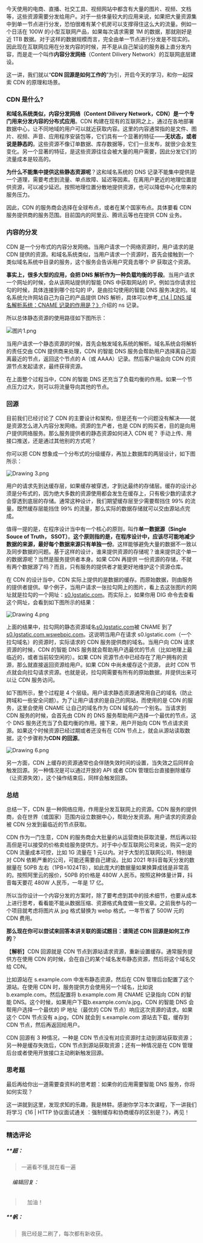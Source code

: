 <p data-nodeid="605" class="">今天使用的电商、直播、社交工具、视频网站中都含有大量的图片、视频、文档等，这些资源需要分发给用户。对于一些体量较大的应用来说，如果把大量资源集中到单一节点进行分发，恐怕很难有某个机房可以支撑得住这么大的流量。例如一个日活在 100W 的小型互联网产品，如果每次请求需要 1M 的数据，那就刚好是近 1TB 数据。对于这样的数据规模而言，完全由单一节点进行分发是不现实的。因此现在互联网应用在分发内容的时候，并不是从自己架设的服务器上直分发内容，而是走一个叫作<strong data-nodeid="646">内容分发网络</strong>（Content Dilivery Network）的互联网底层建设。</p>
<p data-nodeid="606">这一讲，我们就以“<strong data-nodeid="652">CDN 回源是如何工作的</strong>”为引，开启今天的学习，和你一起探索 CDN 的原理和场景。</p>
<h3 data-nodeid="607">CDN 是什么?</h3>
<p data-nodeid="608"><strong data-nodeid="662">和域名系统类似，内容分发网络（Content Dilivery Network，CDN）是一个专门用来分发内容的分布式应用</strong>。CDN 构建在现有的互联网之上，通过在各地部署数据中心，让不同地域的用户可以就近获取内容。这里的内容通常指的是文件、图片、视频、声音、应用程序安装包等，它们具有一个显著的特征——<strong data-nodeid="663">无状态，或者说是静态的</strong>。这些资源不像订单数据、库存数据等，它们一旦发布，就很少会发生变化。另一个显著的特征，是这些资源往往会被大量的用户需要，因此分发它们的流量成本是较高的。</p>
<p data-nodeid="609"><strong data-nodeid="668">为什么不能集中提供这些静态资源呢</strong>？这和域名系统的 DNS 记录不能集中提供是一个道理，需要考虑到流量、单点故障、延迟等因素。在离用户更近的地理位置提供资源，可以减少延迟。按照地理位置分散地提供资源，也可以降低中心化带来的服务压力。</p>
<p data-nodeid="610">因此，CDN 的服务商会选择在全球布点，或者在某个国家布点。具体要看 CDN 服务提供商的服务范围。目前国内的阿里云、腾讯云等也在提供 CDN 业务。</p>
<h3 data-nodeid="611">内容的分发</h3>
<p data-nodeid="612">CDN 是一个分布式的内容分发网络。当用户请求一个网络资源时，用户请求的是 CDN 提供的资源。和域名系统类似，当用户请求一个资源时，首先会接触到一个类似域名系统中目录的服务，这个服务会告诉用户究竟去哪个 IP 获取这个资源。</p>
<p data-nodeid="613"><strong data-nodeid="682">事实上，很多大型的应用，会把 DNS 解析作为一种负载均衡的手段</strong>。当用户请求一个网址的时候，会从该网站提供的智能 DNS 中获取网站的 IP。例如当你请求拉勾的时候，具体连接到哪个拉勾的 IP，是由拉勾使用的智能 DNS 服务决定的。域名系统允许网站自己为自己的产品提供 DNS 解析，具体可以参考<a href="https://kaiwu.lagou.com/course/courseInfo.htm?courseId=837#/detail/pc?id=7281&amp;fileGuid=xxQTRXtVcqtHK6j8" data-nodeid="680">《14 | DNS 域名解析系统：CNAME 记录的作用是？》</a>介绍的 ns 记录。</p>
<p data-nodeid="614">所以总体静态资源的使用路径如下图所示：</p>
<p data-nodeid="756" class="te-preview-highlight"><img src="https://s0.lgstatic.com/i/image6/M00/41/EE/CioPOWCvAPCAKWMAAAM_tmZAhpc658.png" alt="图片1.png" data-nodeid="759"></p>

<p data-nodeid="616">当用户请求一个静态资源的时候，首先会触发域名系统的解析。域名系统会将解析的责任交由 CDN 提供商来处理，CDN 的智能 DNS 服务会帮助用户选择离自己距离最近的节点，返回这个节点的 A（或 AAAA）记录。然后客户端会向 CDN 的资源节点发起请求，最终获得资源。</p>
<p data-nodeid="617">在上面整个过程当中，CDN 的智能 DNS 还充当了负载均衡的作用。如果一个节点压力过大，则可以将流量导向其他的节点。</p>
<h3 data-nodeid="618">回源</h3>
<p data-nodeid="619">目前我们已经讨论了 CDN 的主要设计和架构，但是还有一个问题没有解决——就是资源怎么进入内容分发网络。资源的生产者，也是 CDN 的购买者，目的是向用户提供网络服务。那么服务提供者的静态资源如何进入 CDN 呢？ 手动上传、用接口推送，还是通过其他别的方式呢？</p>
<p data-nodeid="620">你可以把 CDN 想象成一个分布式的分级缓存，再加上数据库的两层设计，如下图所示：</p>
<p data-nodeid="621"><img src="https://s0.lgstatic.com/i/image6/M00/41/91/CioPOWCsuKeAIBZBAAGS1a5eHTk676.png" alt="Drawing 3.png" data-nodeid="694"></p>
<p data-nodeid="622">用户的请求先到达缓存层，如果缓存被穿透，才到达最终的存储层。缓存的设计必须是分布式的，因为绝大多数的资源使用都会发生在缓存上，只有极少数的请求才会穿透到底层的存储。通常这种设计，我们期望缓存层至少需要帮挡住 99% 的流量。既然缓存层能挡住 99% 的流量，那么实际的数据存储就可以交由源站点完成。</p>
<p data-nodeid="623">值得一提的是，在程序设计当中有一个核心的原则，叫作<strong data-nodeid="705">单一数据源（Single Souce of Truth， SSOT）</strong>。<strong data-nodeid="706">这个原则指的是，在程序设计中，应该尽可能地减少数据的来源，最好每个数据来源只有单独一份</strong>。这样能够避免大量的数据不一致以及同步数据的问题。基于这样的设计，谁来提供资源的存储呢？谁来提供这个单一的数据源呢？当然是服务提供者本身。如果 CDN 再提供 一份资源的存储，不就有两个数据源了吗？而且，只有服务的提供者才能更好地维护这个资源仓库。</p>
<p data-nodeid="624">在 CDN 的设计当中，CDN 实际上提供的是数据的缓存。而原始数据，则由服务的提供者提供。举个例子，当用户请求一张拉勾网上的图片，看上去这张图片的网址就是拉勾的一个网址：<a href="http://s0.lgstatic.com?fileGuid=xxQTRXtVcqtHK6j8" data-nodeid="710">s0.lgstatic.com</a>。而实际上，如果你用 DIG 命令去查看这个网址，会看到如下图所示的结果：</p>
<p data-nodeid="625"><img src="https://s0.lgstatic.com/i/image6/M01/41/89/Cgp9HWCsuK6AFxN_AAUoFziC3xU348.png" alt="Drawing 4.png" data-nodeid="714"></p>
<p data-nodeid="626">上面的结果中，拉勾网的静态资源域名<a href="http://s0.lgstatic.com/?fileGuid=xxQTRXtVcqtHK6j8" data-nodeid="718">s0.lgstatic.com</a>被 CNAME 到了<a href="http://s0.lgstatic.com.wswebpic.com%E3%80%82%E8%BF%99%E8%AF%B4%E6%98%8E%E5%BD%93%E7%94%A8%E6%88%B7%E5%9C%A8%E8%AF%B7%E6%B1%82s0.lgstatic.com%EF%BC%88%E4%B8%80%E4%B8%AA%E6%8B%89%E5%8B%BE%E5%9F%9F%E5%90%8D%EF%BC%89%E7%9A%84%E8%B5%84%E6%BA%90%E6%97%B6%EF%BC%8C%E5%AE%9E%E9%99%85%E8%AF%B7%E6%B1%82%E7%9A%84CDN%E6%9C%8D%E5%8A%A1%E6%8F%90%E4%BE%9B%E5%95%86%E7%9A%84%E5%9F%9F%E5%90%8D%E3%80%82?fileGuid=xxQTRXtVcqtHK6j8" data-nodeid="722">s0.lgstatic.com.wswebpic.com</a>。这说明当用户在请求 s0.lgstatic.com（一个拉勾域名）的资源时，实际请求的 CDN 服务提供商的域名。当用户向 CDN 请求资源的时候，CDN 的智能 DNS 服务就会帮助用户选最优的节点（比如地理上最临近的，或者当前较空闲的）。如果 CDN 资源节点中已经存在了用户拥有的资源，那么就直接返回资源给用户。如果 CDN 中尚未缓存这个资源， 此时 CDN 节点就会向拉勾请求资源。也就是说，拉勾网需要有所有的原始数据，并提供出来可以让 CDN 服务访问。</p>
<p data-nodeid="627">如下图所示，整个过程是 4 个层级。用户请求静态资源通常用自己的域名（防止跨域和一些安全问题）。为了让用户请求的是自己的网站，而使用的是 CDN 的服务，这里会使用 CNAME 让自己的域名作为 CDN 域名的一个别名。当请求到 CDN 服务的时候，会首先由 CDN 的 DNS 服务帮助用户选择一个最优的节点，这个 DNS 服务还充当了负载均衡的作用。接下来，用户开始向 CDN 节点请求资源。如果这个时候资源已经过期或者还没有在 CDN 节点上，就会从源站读取数据，这个步骤称为<strong data-nodeid="729">CDN 的回源</strong>。</p>
<p data-nodeid="628"><img src="https://s0.lgstatic.com/i/image6/M01/41/89/Cgp9HWCsuLeABoBAAAJfmJcMOc0952.png" alt="Drawing 6.png" data-nodeid="732"></p>
<p data-nodeid="629">另一方面，CDN 上缓存的资源通常也会伴随失效时间的设置，当失效之后同样会触发回源。另一种情况是可以通过开放的 API 或者 CDN 管理后台直接删除缓存（让资源失效），这个操作结束后，同样会触发回源。</p>
<h3 data-nodeid="630">总结</h3>
<p data-nodeid="631">总结一下，CDN 是一种网络应用，作用是分发互联网上的资源。CDN 服务的提供商，会在世界（或国家）范围内设立数据中心，帮助分发资源。用户请求的资源会被 CDN 分发到最临近的节点获取。</p>
<p data-nodeid="632">CDN 作为一门生意，CDN 的服务商会大批量的从运营商处获取流量，然后再以较高但是可以接受的价格卖给服务提供方。对于中小型互联网公司来说，购买一定的 CDN 流量成本可控，比如 1G 流量在 1 元以内。对于大型的互联网公司，特别是对 CDN 依赖严重的公司，可能还需要自己建设。比如 2021 年抖音每天分发的数据量在 50PB 左右（1PB=1024TB），如此庞大的数据量如果换算成钱是非常高的。按照阿里云的报价，50PB 的价格是 480W 人民币。按照这种体量计算，抖音每天要花 480W 人民币，一年是 17 亿。</p>
<p data-nodeid="633">所以当你设计一个内容分发的方案时，除了要考虑到其中的技术细节，也要从成本上进行思考，看看能不能从数据压缩、资源格式角度做一些文章。之前我参与的一个项目就考虑将图片从 jpg 格式替换为 webp 格式，一年节省了 500W 元的 CDN 费用。</p>
<p data-nodeid="634"><strong data-nodeid="742">那么现在你可以尝试来回答本讲关联的面试题目：请简述 CDN 回源是如何工作的</strong>？</p>
<p data-nodeid="635">【<strong data-nodeid="748">解析</strong>】CDN 回源就是 CDN 节点到源站请求资源，重新设置缓存。通常服务提供方在使用 CDN 的时候，会在自己的某个域名发布静态资源，然后将这个域名交给 CDN。</p>
<p data-nodeid="636">比如源站在 s.example.com 中发布静态资源，然后在 CDN 管理后台配置了这个源站。在使用 CDN 时，服务提供方会使用另一个域名，比如说 b.example.com。然后配置将 b.example.com 用 CNAME 记录指向 CDN 的智能 DNS。这个时候，如果用户下载b.example.com/a.jpg，CDN 的智能 DNS 会帮用户选择一个最优的 IP 地址（最优的 CDN 节点）响应这次资源的请求。如果这个 CDN 节点没有 a.jpg，CDN 就会到 s.example.com 源站去下载，缓存到 CDN 节点，然后再返回给用户。</p>
<p data-nodeid="637">CDN 回源有 3 种情况，一种是 CDN 节点没有对应资源时主动到源站获取资源；另一种是缓存失效后，CDN 节点到源站获取资源；还有一种情况是在 CDN 管理后台或者使用开放接口主动刷新触发回源。</p>
<h3 data-nodeid="638">思考题</h3>
<p data-nodeid="639">最后再给你出一道需要查资料的思考题：如果你的应用需要智能 DNS 服务，你将如何实现？</p>
<p data-nodeid="640" class="">这一讲就到这里，发现求知的乐趣，我是林䭽。感谢你学习本次课程，下一讲我们将学习《16 | HTTP 协议面试通关 ：强制缓存和协商缓存的区别是？》，再见！</p>

---

### 精选评论

##### **超：
> 一遍看不懂,就在看一遍

 ###### &nbsp;&nbsp;&nbsp; 编辑回复：
> &nbsp;&nbsp;&nbsp; 加油！

##### **帆：
> 我已经是二刷了，每次都有新收获。

